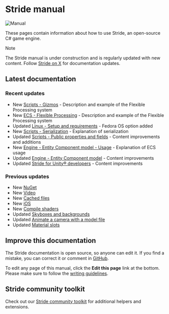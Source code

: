 # Stride manual

![Manual](get-started/media/game-editor-scene.jpg)

These pages contain information about how to use Stride, an open-source C# game engine.

> [!Note]
> The Stride manual is under construction and is regularly updated with new content. Follow [Stride on X](https://x.com/stridedotnet?s=20) for documentation updates.

## Latest documentation

### Recent updates
- <span class="badge text-bg-info">New</span> [Scripts - Gizmos](scripts/gizmos.md) - Description and example of the Flexible Processing system
- <span class="badge text-bg-info">New</span> [ECS - Flexible Processing](engine/entity-component-system/flexible-processing.md) - Description and example of the Flexible Processing system
- <span class="badge text-bg-info">Updated</span> [Linux - Setup and requirements](platforms/linux/setup-and-requirements.md) - Fedora OS option added
- <span class="badge text-bg-success">New</span> [Scripts - Serialization](scripts/serialization.md) - Explanation of serialization
- <span class="badge text-bg-info">Updated</span> [Scripts - Public properties and fields](scripts/public-properties-and-fields.md) - Content improvements and additions
- <span class="badge text-bg-success">New</span> [Engine - Entity Component model - Usage](engine/entity-component-system/usage.md) - Explanation of ECS usage
- <span class="badge text-bg-info">Updated</span> [Engine - Entity Component model](engine/entity-component-system/index.md) - Content improvements
- <span class="badge text-bg-info">Updated</span> [Stride for Unity® developers](stride-for-unity-developers/index.md) - Content improvements

### Previous updates

- <span class="badge text-bg-success">New</span> [NuGet](nuget/index.md)
- <span class="badge text-bg-success">New</span> [Video](video/index.md)
- <span class="badge text-bg-success">New</span> [Cached files](files-and-folders/cached-files.md)
- <span class="badge text-bg-success">New</span> [iOS](platforms/ios.md)
- <span class="badge text-bg-success">New</span> [Compile shaders](graphics/effects-and-shaders/compile-shaders.md)
- <span class="badge text-bg-info">Updated</span> [Skyboxes and backgrounds](graphics/textures/skyboxes-and-backgrounds.md)
- <span class="badge text-bg-info">Updated</span> [Animate a camera with a model file](graphics/cameras/animate-a-camera-with-a-model-file.md)
- <span class="badge text-bg-info">Updated</span> [Material slots](graphics/materials/material-slots.md)

## Improve this documentation

The Stride documentation is open source, so anyone can edit it. If you find a mistake, you can correct it or comment in [GitHub](https://github.com/stride3d/stride-docs).

To edit any page of this manual, click the **Edit this page** link at the bottom. Please make sure to follow the [writing guidelines](../contributors/documentation/index.md).

## Stride community toolkit

Check out our [Stride community toolkit](https://stride3d.github.io/stride-community-toolkit/index.html) for additional helpers and extensions.